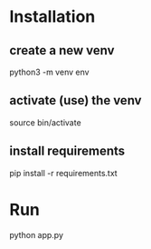 # Installation

## create a new venv

python3 -m venv env

## activate (use) the venv 

source bin/activate

## install requirements 

pip install -r requirements.txt

# Run

python app.py
